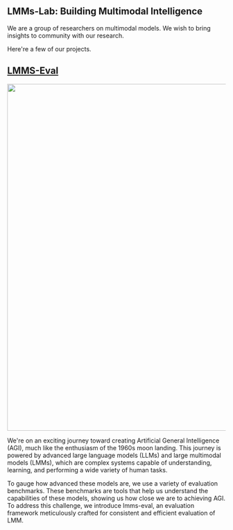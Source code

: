 ## LMMs-Lab: Building Multimodal Intelligence

We are a group of researchers on multimodal models. We wish to bring insights to community with our research.

Here're a few of our projects.

## [LMMS-Eval](https://github.com/EvolvingLMMs-Lab/lmms-eval)

<p align="center">
    <img src="assets/images/niah_output/LongVA-7B/heatmap.png" width="800">
</p>

We're on an exciting journey toward creating Artificial General Intelligence (AGI), much like the enthusiasm of the 1960s moon landing. This journey is powered by advanced large language models (LLMs) and large multimodal models (LMMs), which are complex systems capable of understanding, learning, and performing a wide variety of human tasks.

To gauge how advanced these models are, we use a variety of evaluation benchmarks. These benchmarks are tools that help us understand the capabilities of these models, showing us how close we are to achieving AGI. To address this challenge, we introduce lmms-eval, an evaluation framework meticulously crafted for consistent and efficient evaluation of LMM.
